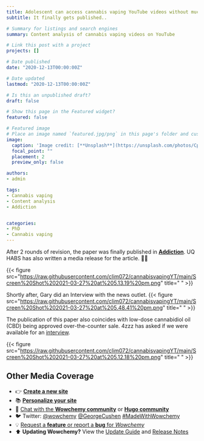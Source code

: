 ```yaml
---
title: Adolescent can access cannabis vaping YouTube videos without much restriction   
subtitle: It finally gets published..      

# Summary for listings and search engines
summary: Content analysis of cannabis vaping videos on YouTube

# Link this post with a project
projects: []

# Date published
date: "2020-12-13T00:00:00Z"

# Date updated
lastmod: "2020-12-13T00:00:00Z"

# Is this an unpublished draft?
draft: false

# Show this page in the Featured widget?
featured: false

# Featured image
# Place an image named `featured.jpg/png` in this page's folder and customize its options here.
image:
  caption: 'Image credit: [**Unsplash**](https://unsplash.com/photos/CpkOjOcXdUY)'
  focal_point: ""
  placement: 2
  preview_only: false

authors:
- admin

tags:
- Cannabis vaping
- Content analysis
- Addiction


categories:
- PhD
- Cannabis vaping
---
```


After 2 rounds of revision, the paper was finally published in [**Addiction**](https://onlinelibrary.wiley.com/doi/abs/10.1111/add.15424). UQ HABS has also written a media release for the article. 🦄✨ 

{{< figure src="https://raw.githubusercontent.com/clim072/cannabisvapingYT/main/Screen%20Shot%202021-03-27%20at%205.13.19%20pm.png" title=" " >}}

Shortly after, Gary did an Interview with the news outlet. 
{{< figure src="https://raw.githubusercontent.com/clim072/cannabisvapingYT/main/Screen%20Shot%202021-03-27%20at%205.48.41%20pm.png" title=" " >}}

The publication of this paper also coincides with low-dose cannabidiol oil (CBD) being approved over-the-counter sale. 4zzz has asked if we were available for an [interview](https://www.4zzzfm.org.au/program/brisbane-line/2021-02-11%2012:00:00?fbclid=IwAR2nTOTTFRP54wyvRbhdj6doqP5aNJxAr6PCIcH-EZqHxTXFHCbFIx29S98).


{{< figure src="https://raw.githubusercontent.com/clim072/cannabisvapingYT/main/Screen%20Shot%202021-03-27%20at%205.12.18%20pm.png" title=" " >}}


## Other Media Coverage

- 👉 [**Create a new site**](https://wowchemy.com/templates/)
- 📚 [**Personalize your site**](https://wowchemy.com/docs/)
- 💬 [Chat with the **Wowchemy community**](https://discord.gg/z8wNYzb) or [**Hugo community**](https://discourse.gohugo.io)
- 🐦 Twitter: [@wowchemy](https://twitter.com/wowchemy) [@GeorgeCushen](https://twitter.com/GeorgeCushen) [#MadeWithWowchemy](https://twitter.com/search?q=(%23MadeWithWowchemy%20OR%20%23MadeWithAcademic)&src=typed_query)
- 💡 [Request a **feature** or report a **bug** for _Wowchemy_](https://github.com/wowchemy/wowchemy-hugo-modules/issues)
- ⬆️ **Updating Wowchemy?** View the [Update Guide](https://wowchemy.com/docs/guide/update/) and [Release Notes](https://wowchemy.com/updates/)



